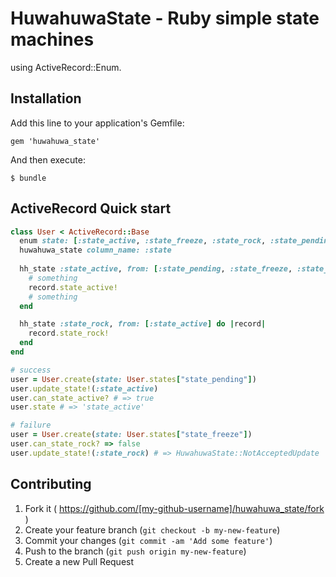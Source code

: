 # HuwahuwaState - Ruby simple state machines
using ActiveRecord::Enum.

## Installation

Add this line to your application's Gemfile:

    gem 'huwahuwa_state'

And then execute:

    $ bundle

## ActiveRecord Quick start
```ruby
class User < ActiveRecord::Base
  enum state: [:state_active, :state_freeze, :state_rock, :state_pending]
  huwahuwa_state column_name: :state
  
  hh_state :state_active, from: [:state_pending, :state_freeze, :state_pending] do |record|
    # something
    record.state_active!
    # something
  end

  hh_state :state_rock, from: [:state_active] do |record|
    record.state_rock!
  end
end
```

```ruby
# success
user = User.create(state: User.states["state_pending"])
user.update_state!(:state_active)
user.can_state_active? # => true
user.state # => 'state_active'

# failure
user = User.create(state: User.states["state_freeze"])
user.can_state_rock? => false
user.update_state!(:state_rock) # => HuwahuwaState::NotAcceptedUpdate
```

## Contributing

1. Fork it ( https://github.com/[my-github-username]/huwahuwa_state/fork )
2. Create your feature branch (`git checkout -b my-new-feature`)
3. Commit your changes (`git commit -am 'Add some feature'`)
4. Push to the branch (`git push origin my-new-feature`)
5. Create a new Pull Request
